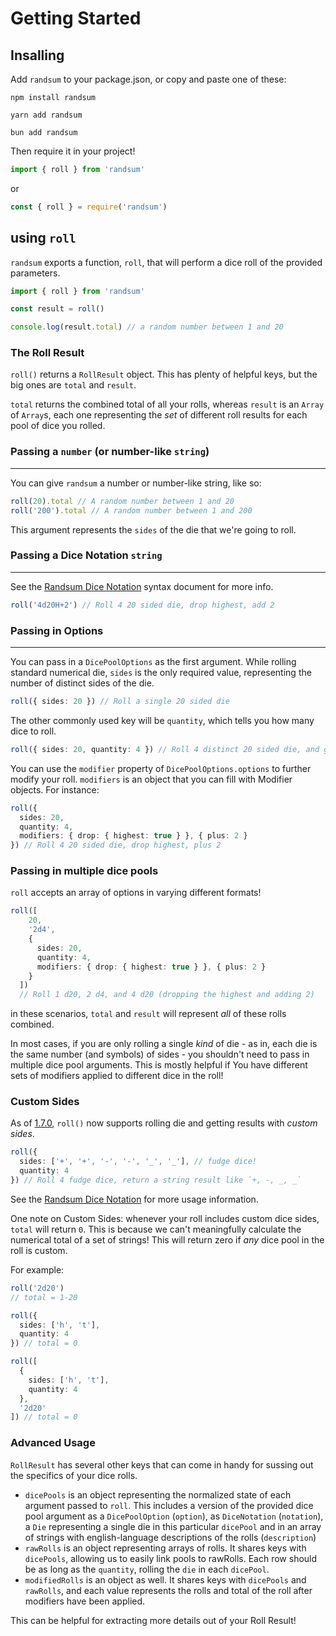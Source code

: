 # Getting Started

## Insalling

Add `randsum` to your package.json, or copy and paste one of these:

`npm install randsum`

`yarn add randsum`

`bun add randsum`

Then require it in your project!

```js
import { roll } from 'randsum'
```

or

```js
const { roll } = require('randsum')
```

## using `roll`

`randsum` exports a function, `roll`, that will perform a dice roll of the provided parameters.

```ts
import { roll } from 'randsum'

const result = roll()

console.log(result.total) // a random number between 1 and 20
```

### The Roll Result

`roll()` returns a `RollResult` object. This has plenty of helpful keys, but the big ones are `total` and `result`.

`total` returns the combined total of all your rolls, whereas `result` is an `Array` of `Array`s, each one representing the _set_ of different roll results for each pool of dice you rolled.

### Passing a `number` (or number-like `string`)

---

You can give `randsum` a number or number-like string, like so:

```ts
roll(20).total // A random number between 1 and 20
roll('200').total // A random number between 1 and 200
```

This argument represents the `sides` of the die that we're going to roll.

### Passing a Dice Notation `string`

---

See the [Randsum Dice Notation](https://github.com/RANDSUM/randsum-ts/blob/main/RANDSUM_DICE_NOTATION.md) syntax document for more info.

```ts
roll('4d20H+2') // Roll 4 20 sided die, drop highest, add 2
```

### Passing in Options

---

You can pass in a `DicePoolOptions` as the first argument. While rolling standard numerical die, `sides` is the only required value, representing the number of distinct sides of the die.

```ts
roll({ sides: 20 }) // Roll a single 20 sided die
```

The other commonly used key will be `quantity`, which tells you how many dice to roll.

```ts
roll({ sides: 20, quantity: 4 }) // Roll 4 distinct 20 sided die, and give me the total.
```

You can use the `modifier` property of `DicePoolOptions.options` to further modify your roll. `modifiers` is an object that you can fill with Modifier objects. For instance:

```ts
roll({
  sides: 20,
  quantity: 4,
  modifiers: { drop: { highest: true } }, { plus: 2 }
}) // Roll 4 20 sided die, drop highest, plus 2
```

### Passing in multiple dice pools

`roll` accepts an array of options in varying different formats!

```ts
roll([
    20,
    '2d4',
    {
      sides: 20,
      quantity: 4,
      modifiers: { drop: { highest: true } }, { plus: 2 }
    }
  ])
  // Roll 1 d20, 2 d4, and 4 d20 (dropping the highest and adding 2)
```

in these scenarios, `total` and `result` will represent _all_ of these rolls combined.

In most cases, if you are only rolling a single _kind_ of die - as in, each die is the same number (and symbols) of sides - you shouldn't need to pass in multiple dice pool arguments. This is mostly helpful if You have different sets of modifiers applied to different dice in the roll!

### Custom Sides

As of [1.7.0](https://github.com/RANDSUM/randsum-ts/releases/tag/v1.7.0), `roll()` now supports rolling die and getting results with _custom sides_.

```ts
roll({
  sides: ['+', '+', '-', '-', '_', '_'], // fudge dice!
  quantity: 4
}) // Roll 4 fudge dice, return a string result like `+, -, _, _`
```

See the [Randsum Dice Notation](https://github.com/RANDSUM/randsum-ts/blob/main/RANDSUM_DICE_NOTATION.md) for more usage information.

One note on Custom Sides: whenever your roll includes custom dice sides, `total` will return `0`. This is because we can't meaningfully calculate the numerical total of a set of strings! This will return zero if _any_ dice pool in the roll is custom.

For example:

```ts
roll('2d20')
// total = 1-20

roll({
  sides: ['h', 't'],
  quantity: 4
}) // total = 0

roll([
  {
    sides: ['h', 't'],
    quantity: 4
  },
  '2d20'
]) // total = 0
```

### Advanced Usage

`RollResult` has several other keys that can come in handy for sussing out the specifics of your dice rolls.

- `dicePools` is an object representing the normalized state of each argument passed to `roll`. This includes a version of the provided dice pool argument as a `DicePoolOption` (`option`), as `DiceNotation` (`notation`), a `Die` representing a single die in this particular `dicePool` and in an array of strings with english-language descriptions of the rolls (`description`)
- `rawRolls` is an object representing arrays of rolls. It shares keys with `dicePools`, allowing us to easily link pools to rawRolls. Each row should be as long as the `quantity`, rolling the `die` in each `dicePool`.
- `modifiedRolls` is an object as well. It shares keys with `dicePools` and `rawRolls`, and each value represents the rolls and total of the roll after modifiers have been applied.

This can be helpful for extracting more details out of your Roll Result!
